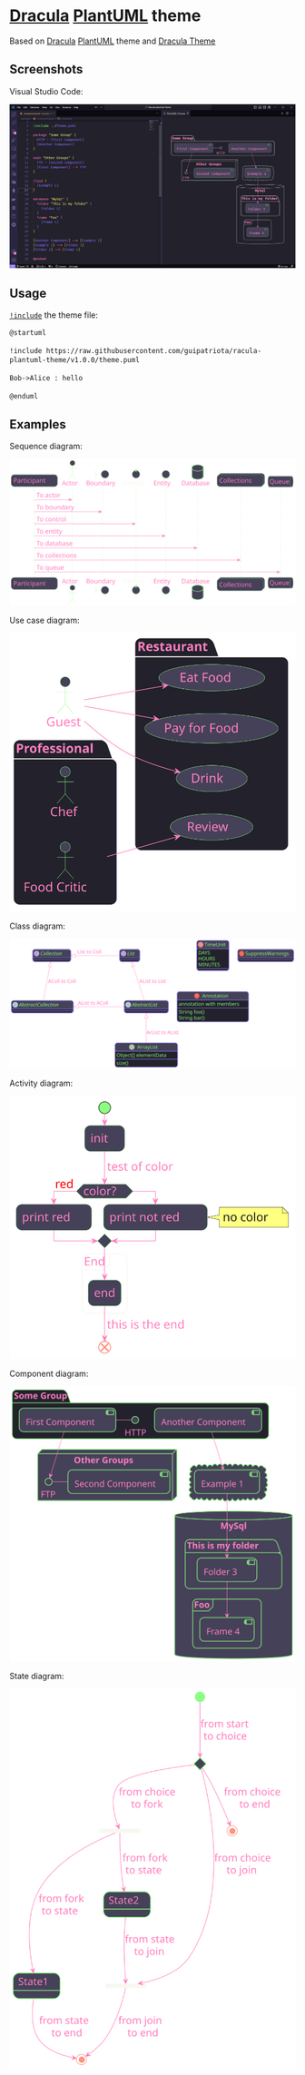 # [Dracula](https://github.com/atom/atom/tree/v1.53.0/packages/one-dark-ui) [PlantUML](https://plantuml.com) theme

Based on [Dracula](https://github.com/atom/atom/tree/v1.53.0/packages/one-dark-ui) [PlantUML](https://plantuml.com) theme
and
[Dracula Theme](https://draculatheme.com/)

## Screenshots

<!-- JetBrains:

![Screenshot of WebStorm with PlantUML diagram code in left pane and diagram preview with Dracula PlantUML theme in right pane](docs/ide-screenshots/jetbrains.png) -->

Visual Studio Code:

![Screenshot of Visual Studio Code with PlantUML diagram code in left pane and diagram preview with Dracula PlantUML theme in right pane](docs/ide-screenshots/vs-code.png)

## Usage

[`!include`](https://plantuml.com/preprocessing#393335a6fd28a804) the theme file:

```puml
@startuml

!include https://raw.githubusercontent.com/guipatriota/racula-plantuml-theme/v1.0.0/theme.puml

Bob->Alice : hello

@enduml
```

## Examples

Sequence diagram:

![PlantUML sequence diagram with Dracula theme](examples/sequence.svg)

Use case diagram:

![PlantUML use case diagram with Dracula theme](examples/use-case.svg)

Class diagram:

![PlantUML class diagram with Dracula Theme](examples/class.svg)

Activity diagram:

![PlantUML activity diagram with Dracula theme](examples/activity.svg)

Component diagram:

![PlantUML component diagram with Dracula theme](examples/component.svg)

State diagram:

![PlantUML state diagram with Dracula theme](examples/state.svg)
